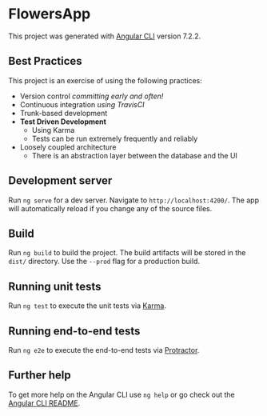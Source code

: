 # FlowersApp

This project was generated with [Angular CLI](https://github.com/angular/angular-cli) version 7.2.2.

## Best Practices

This project is an exercise of using the following practices:

- Version control *committing early and often!*
- Continuous integration *using TravisCI*
- Trunk-based development
- **Test Driven Development**
  - Using Karma
  - Tests can be run extremely frequently and reliably
- Loosely coupled architecture
  - There is an abstraction layer between the database and the UI

## Development server

Run `ng serve` for a dev server. Navigate to `http://localhost:4200/`. The app will automatically reload if you change any of the source files.

## Build

Run `ng build` to build the project. The build artifacts will be stored in the `dist/` directory. Use the `--prod` flag for a production build.

## Running unit tests

Run `ng test` to execute the unit tests via [Karma](https://karma-runner.github.io).

## Running end-to-end tests

Run `ng e2e` to execute the end-to-end tests via [Protractor](http://www.protractortest.org/).

## Further help

To get more help on the Angular CLI use `ng help` or go check out the [Angular CLI README](https://github.com/angular/angular-cli/blob/master/README.md).
